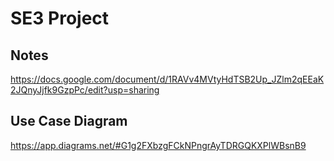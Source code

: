 # SE3 Project



## Notes

https://docs.google.com/document/d/1RAVv4MVtyHdTSB2Up_JZlm2qEEaK2JQnyJjfk9GzpPc/edit?usp=sharing


## Use Case Diagram

https://app.diagrams.net/#G1g2FXbzgFCkNPngrAyTDRGQKXPlWBsnB9



